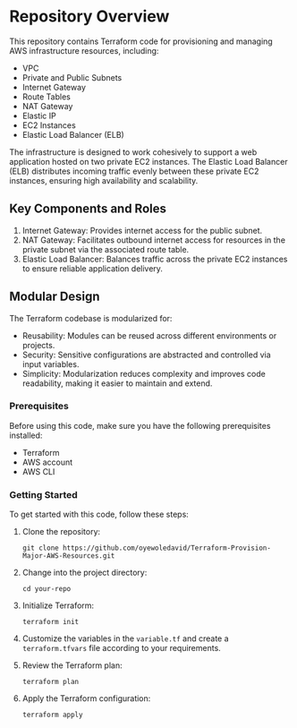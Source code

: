 # Repository Overview  
This repository contains Terraform code for provisioning and managing AWS infrastructure resources, including:

- VPC  
- Private and Public Subnets  
- Internet Gateway  
- Route Tables  
- NAT Gateway  
- Elastic IP  
- EC2 Instances  
- Elastic Load Balancer (ELB)  

The infrastructure is designed to work cohesively to support a web application hosted on two private EC2 instances. The Elastic Load Balancer (ELB) distributes incoming traffic evenly between these private EC2 instances, ensuring high availability and scalability.

## Key Components and Roles  
1. Internet Gateway: Provides internet access for the public subnet.  
2. NAT Gateway: Facilitates outbound internet access for resources in the private subnet via the associated route table.  
3. Elastic Load Balancer: Balances traffic across the private EC2 instances to ensure reliable application delivery.

## Modular Design
The Terraform codebase is modularized for:

- Reusability: Modules can be reused across different environments or projects.  
- Security: Sensitive configurations are abstracted and controlled via input variables.  
- Simplicity: Modularization reduces complexity and improves code readability, making it easier to maintain and extend.  


### Prerequisites
Before using this code, make sure you have the following prerequisites installed:
- Terraform
- AWS account
- AWS CLI

### Getting Started
To get started with this code, follow these steps:

1. Clone the repository:
    ```
    git clone https://github.com/oyewoledavid/Terraform-Provision-Major-AWS-Resources.git
    ```

2. Change into the project directory:
    ```
    cd your-repo
    ```

3. Initialize Terraform:
    ```
    terraform init
    ```

4. Customize the variables in the `variable.tf` and create a `terraform.tfvars` file according to your requirements.

5. Review the Terraform plan:
    ```
    terraform plan
    ```

6. Apply the Terraform configuration:
    ```
    terraform apply
    ```
